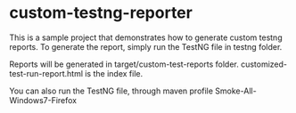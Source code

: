 custom-testng-reporter
======================

This is a sample project that demonstrates how to generate custom testng reports. To generate the report, simply run the TestNG file in testng folder.

Reports will be generated in target/custom-test-reports folder. customized-test-run-report.html is the index file.

You can also run the TestNG file, through maven profile Smoke-All-Windows7-Firefox


